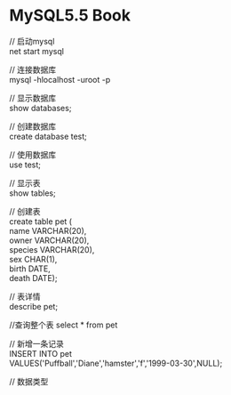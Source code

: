 # MySQL5.5 Book 

// 启动mysql  
net start mysql  

// 连接数据库  
mysql -hlocalhost -uroot -p

// 显示数据库  
show databases; 

// 创建数据库  
create database test;

// 使用数据库  
use test;

// 显示表  
show tables;

// 创建表  
create table pet (  
name VARCHAR(20),  
owner VARCHAR(20),  
species VARCHAR(20),  
sex CHAR(1),  
birth DATE,  
death DATE);  

// 表详情  
describe pet;  

//查询整个表
select * from pet  

// 新增一条记录  
INSERT INTO pet  
VALUES('Puffball','Diane','hamster','f','1999-03-30',NULL);  

// 数据类型  




